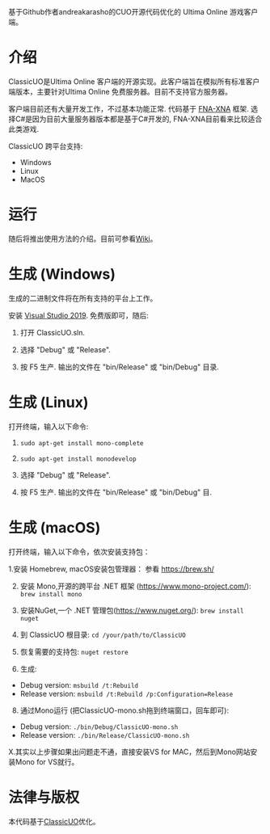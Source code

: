 
基于Github作者andreakarasho的CUO开源代码优化的 Ultima Online 游戏客户端。

           

# 介绍
ClassicUO是Ultima Online 客户端的开源实现。此客户端旨在模拟所有标准客户端版本，主要针对Ultima Online 免费服务器。目前不支持官方服务器。

客户端目前还有大量开发工作，不过基本功能正常. 代码基于 [FNA-XNA](https://fna-xna.github.io/) 框架. 选择C#是因为目前大量服务器版本都是基于C#开发的, FNA-XNA目前看来比较适合此类游戏.

ClassicUO 跨平台支持:
* Windows
* Linux
* MacOS

# 运行
随后将推出使用方法的介绍。目前可参看[Wiki](https://github.com/andreakarasho/ClassicUO/wiki)。


# 生成 (Windows)
生成的二进制文件将在所有支持的平台上工作。


安装 [Visual Studio 2019](https://www.visualstudio.com/downloads/). 免费版即可，随后:

1. 打开 ClassicUO.sln.

2. 选择 "Debug" 或 "Release".

3. 按 F5 生产. 输出的文件在 "bin/Release" 或 "bin/Debug" 目录.

# 生成 (Linux)
打开终端，输入以下命令:

1. `sudo apt-get install mono-complete`

2. `sudo apt-get install monodevelop`

3. 选择 "Debug" 或 "Release".

4. 按 F5 生产. 输出的文件在 "bin/Release" 或 "bin/Debug" 目.

# 生成 (macOS)
打开终端，输入以下命令，依次安装支持包：

1.安装 Homebrew, macOS安装包管理器：
参看 https://brew.sh/

2. 安装 Mono,开源的跨平台 .NET 框架 (https://www.mono-project.com/):
`brew install mono`

3. 安装NuGet,一个 .NET 管理包(https://www.nuget.org/):
`brew install nuget`

4. 到 ClassicUO 根目录:
`cd /your/path/to/ClassicUO`

5. 恢复需要的支持包:
`nuget restore`

7. 生成:
  - Debug version: `msbuild /t:Rebuild`
  - Release version: `msbuild /t:Rebuild /p:Configuration=Release`

8. 通过Mono运行 (把ClassicUO-mono.sh拖到终端窗口，回车即可):
  - Debug version: `./bin/Debug/ClassicUO-mono.sh`
  - Release version: `./bin/Release/ClassicUO-mono.sh`

X.其实以上步骤如果出问题走不通，直接安装VS for MAC，然后到Mono网站安装Mono for VS就行。


# 法律与版权
本代码基于[ClassicUO](https://github.com/andreakarasho/ClassicUO)优化。


